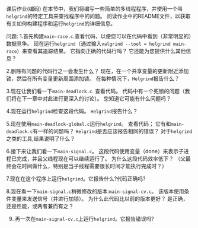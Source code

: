 课后作业(编码)
在本节中，我们将编写一些简单的多线程程序，并使用一个叫`helgrind`的特定工具来查找程序中的问题。
阅读作业中的README文件，以获取有关如何构建程序和运行`helgrind`的详细信息。

问题:
1.首先构建`main-race.c`.查看代码，以便您可以在代码中看到（非常明显的）数据竞争。 
现在运行`helgrind`（通过输入`valgrind --tool = helgrind main-race`）来查看其追踪结果。 
它指向正确的代码行吗？ 它还能为您提供什么其他信息？

2.删除有问题的代码行之一会发生什么？ 现在，在一个共享变量的更新附近添加锁，然后在所有变量更新周围添加锁。 
在每种情况下，`Helgrind`报告什么？

3.现在让我们看一下`main-deadlock.c`. 查看代码。 代码中有一个死锁的问题（我们将在下一章中对此进行更深入的讨论）。 您知道它可能有什么问题吗？
  
4.现在运行`helgrind`检查这段代码。 `Helgrind`报告什么？
 
5.现在使用`main-deadlock-global.c`运行`helgrind`。 查看代码；
它有和`main-deadlock.c`有一样的问题吗？ `Helgrind`是否应该报告相同的错误？ 对于`helgrind`之类的工具,结果说明了什么？
  
6.接下来让我们看一下`main-signal.c`。 这段代码使用变量（done）来表示子进程已完成，并且父线程现在可以继续运行了。 
为什么这段代码效率低下？ （父最终会花时间做什么，特别是当子线程需要很长时间才能执行完成时？）

7.现在在这个程序上运行`helgrind`。它报告什么?代码正确吗?

8.现在看一下`main-signal.c`稍微修改的版本:`main-signal-cv.c`。
该版本使用条件变量来发送信号（并进行加锁）。 为什么此代码比以前的版本更好？ 是正确，还是性能，或两者兼而有之？
  
9. 再一次在`main-signal-cv.c`上运行`helgrind`。它报告错误吗?

